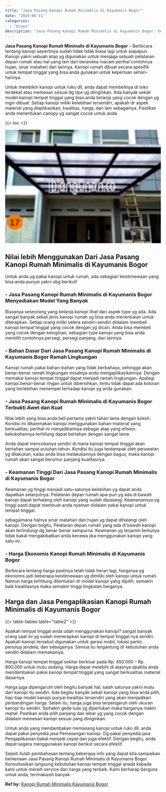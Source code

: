 ```yaml
---
title: "Jasa Pasang Kanopi Rumah Minimalis di Kayumanis Bogor"
date: "2024-06-11"
categories: 
  - "biaya"
description: "Jasa Pasang Kanopi Rumah Minimalis di Kayumanis Bogor. Sepeti itulah pembahasan tentang beberapa info yang dapat kita sampaikan berkenaan Jasa Pasang Kanopi..."
---
```


**Jasa Pasang Kanopi Rumah Minimalis di Kayumanis Bogor** – Berbicara tentang kanopi sepertinya sudah tidak tidak biasa lagi untuk siapapun. Kanopi yakni sebuah atap yg digunakan untuk menjaga sebuah pelataran depan rumah atau hal yang lain dari beraneka macam perihal contohnya hujan, sinar matahari dan lainnya. Kanopi rumah dibuat secara spesifik untuk tempat tinggal yang bisa anda gunakan untuk keperluan sehari-harinya.

Untuk membikin kanopi untuk ruko dll, anda dapat membelinya di toko terdekat atau memesan sesuai dg tipe yg diinginkan. Ada banyak sekali model kanopi tempat tinggal yang bisa anda belanja yang cocok dengan yg ingin dibuat. Setiap kanopi miliki kelebihan tersendiri, apakah dr aspek material yang diaplikasikan, kwalitas, harga, dan lain sebagainya. Pastikan anda menentukan canopy yg sangat cocok untuk anda.

{{< toc >}}

![Jasa Pasang Kanopi Rumah Minimalis di Kayumanis Bogor](/images/harga-kanopi-minimalis-58.png)

## Nilai lebih Menggunakan Dari Jasa Pasang Kanopi Rumah Minimalis di Kayumanis Bogor

Untuk anda yg pakai kanopi untuk rumah, ada sebagian keistimewaan yang bisa anda punyai yakni sbg berikut!

### \- Jasa Pasang Kanopi Rumah Minimalis di Kayumanis Bogor Menyediakan Model Yang Banyak

Biasanya seseorang yang belanja kanopi lihat dari aspek type yg ada. Ada sangat banyak sekali jenis kanopi rumah yg bisa anda menentukan untuk diterapkan. Setiap orang miliki selera sendiri-sendiri didalam membeli kanopi tempat tinggal yang cocok dengan yg dicari. Anda bisa membeli yang cocok dengan keinginan, sebagian type kanopi yang bisa anda memilih contohnya persegi, persegi panjang, dan lainnya.

### \- Bahan Dasar Dari Jasa Pasang Kanopi Rumah Minimalis di Kayumanis Bogor Ramah Lingkungan

Kanopi rumah pakai bahan-bahan yang tidak berbahaya, sehingga akan benar-benar ramah lingkungan misalnya anda mengaplikasikannya. Dengan memakai kanopi tempat tinggal dapat menjadi ramah lingkungan. Apalagi kanopi benar-benar ringan untuk dibersihkan, tentu tidak dapat ada kotoran yang berlebihan menempel terhadap kanopi yg anda gunakan.

### \- Jasa Pasang Kanopi Rumah Minimalis di Kayumanis Bogor Terbukti Awet dan Kuat

Nilai lebih yang bisa anda beli pertama yakni tahan lama dengan kokoh. Kondisi ini dikarenakan kanopi menggunakan bahan-material yang berkualitas, perihal ini menjadikannya sebagai atap yang efisien. kekokohannya terhitung dapat bertahan dengan sangat lama.

Anda dapat mencobanya sendiri di mana kanopi tempat tinggal akan bertahan sampai puluhan tahun. Kondisi itu juga terdampak oleh perawatan yg dilakukan, kalau anda bisa melakukannya dengan bagus, maka kanopi rumah akan sangat berumur panjang kualitasnya.

### \- Keamanan Tinggi Dari Jasa Pasang Kanopi Rumah Minimalis di Kayumanis Bogor

Keamanan yg tinggi menjadi satu-satunya kelebihan yg dapat anda dapatkan selanjutnya. Pelataran depan rumah apa-pun yg ada di bawah kanopi dapat terhalang oleh kanopi yang sudah dipasang. Keamanannya yg tinggi pasti dapat membuat anda nyaman didalam pakai kanopi untuk tempat tinggal.

sebagaimana halnya sinar matahari dan hujan yg dapat dihalangi oleh kanopi. Dengan begitu, Pelataran depan rumah yang ada di bawah kanopi akan terlindungi dg benar-benar sempurna. Keamanan yg terjamin tentunya tidak bakal mengakibatkan anda kecewa jika menggunakan kanopi yang satu ini.

### \- Harga Ekonomis Kanopi Rumah Minimalis di Kayumanis Bogor

Berbicara tentang harga pastinya telah tidak heran lagi, harganya yg ekonomis jadi beberapa keistimewaan yg dimiliki oleh kanopi untuk rumah. Namun harga terhitung ditentukan dr model kanopi yang dipilih, semakin baik kwalitasnya maka semakin tinggi tingkatan harganya.

## Harga dan Jasa Pengaplikasian Kanopi Rumah Minimalis di Kayumanis Bogor

{{< table-tables table="table2" >}}

Apakah tempat tinggal anda udah menggunakan kanopi? sangat banyak orang saat ini yg sudah menerapkan kanopi di tempat tinggal nya sendiri. Apakah kanopi tersebut digunakan untuk garasi mobil, lokasi parkir, penutup jendela, dan sebagainya. Semua itu tergantung dr kebutuhan anda sendiri didalam memakainya.

Harga kanopi tempat tinggal sekitar berkisar pada Rp. 450.000 – Rp. 800.000 untuk mutu sedang. Harga dapat melebihi di atasnya apabila anda mendambakan pakai kanopi tempat tinggal yang sangat berkualitas material dasarnya.

Harga juga dipengaruhi oleh begitu banyak hal, salah satunya yakni mutu dari kanopi itu sendiri. Ada begitu banyak sekali kanopi yang bisa anda pilih, tiap-tiap model kanopi punyai kwalitas tersendiri yang akan menjadikan perbandingan harga. Selain itu, harga juga bisa terpengaruh oleh ukuran kanopi itu sendiri. Semakin gede luas yg diperlukan maka harganya makin mahal. Pastikan anda pilih panjang dan lebar yg yang cocok dengan didalam memesan kanopi sesuai yang diinginkan.

Untuk anda yang mendambakan memasang kanopi untuk ruko dll, anda dapat pakai penyedia jasa Pemasangan kanopi. Dg pakai penyedia jasa Pengaplikasian bakal menjadi cepat dan juga efektif. Dengan begitu, anda dapat segera menggunakan kanopi berikut secara efektif.

Sepeti itulah pembahasan tentang beberapa info yang dapat kita sampaikan berkenaan Jasa Pasang Kanopi Rumah Minimalis di Kayumanis Bogor. Konsultasikan langsung kebutuhan kanopi tempat tinggal anada kepada kami untuk meraih service dan harga yang terbaik. Kami berharap berguna untuk anda, terimakasih banyak.

**Ref by:**  [Kanopi Rumah Minimalis Kayumanis Bogor](https://id.wikipedia.org/wiki/Kanopi)
